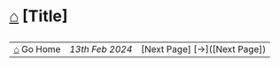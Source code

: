 # [⌂](/README.md) [Title] 

## 

|  |  |  |
| :---         |     :---:      |          ---: |
| [⌂](/README.md) Go Home | *13th Feb 2024*  | [Next Page] [->]([Next Page])    |

